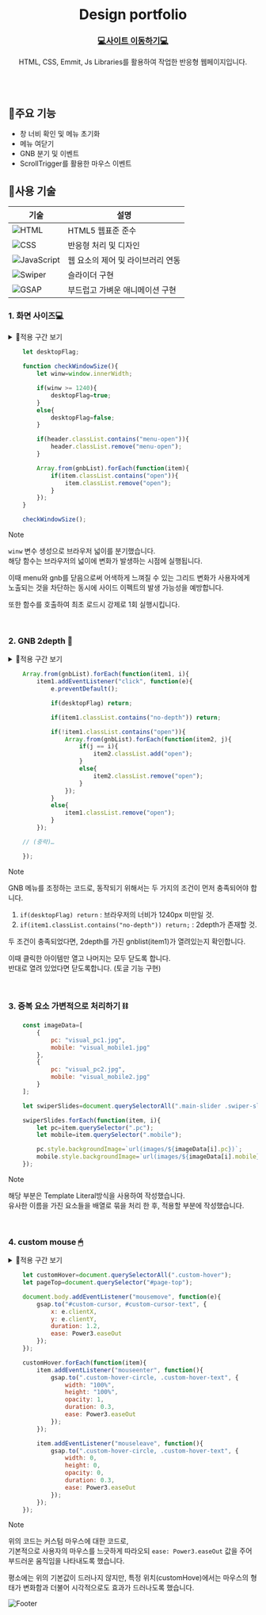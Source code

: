 <div align="center">
	<h1>Design portfolio</h1>
	<h3><a href=https://himneja64.github.io/design_portfolio1>💻사이트 이동하기💻</a></h3>
	<p>HTML, CSS, Emmit, Js Libraries를 활용하여 작업한 반응형 웹페이지입니다.</p>
</div>
<br/>
<div align="end">

</div>

<br/>

## 📌주요 기능
- 창 너비 확인 및 메뉴 초기화
- 메뉴 여닫기
- GNB 분기 및 이벤트
- ScrollTrigger를 활용한 마우스 이벤트

## 🧩사용 기술
|기술|설명|
|---|---|
|![HTML](https://img.shields.io/badge/-HTML-F05032?style=flat-square&logo=html5&logoColor=ffffff)|HTML5 웹표준 준수|
|![CSS](https://img.shields.io/badge/-CSS-007ACC?style=flat-square&logo=css3)|반응형 처리 및 디자인|
|![JavaScript](https://img.shields.io/badge/-JavaScript-dc8d2d?style=flat-square&logo=javascript&logoColor=ffffff)|웹 요소의 제어 및 라이브러리 연동|
|![Swiper](https://img.shields.io/badge/Swiper-6332F6?logo=swiper&logoColor=white&style=flat-square) |슬라이더 구현|
|![GSAP](https://img.shields.io/badge/GSAP-88CE02?logo=greensock&logoColor=white&style=flat-square)|부드럽고 가벼운 애니메이션 구현|

### 1. 화면 사이즈💻
<details>
	<summary>💛적용 구간 보기</summary>
	<table>
		<tr>
			<td>동작 이전</td><td>동작 이후</td>
		</tr>
		<tr>
			<td><img src="https://github.com/user-attachments/assets/b069f0a6-38fb-4ae4-9b81-97178c28e63d" alt="window size-mobile" /></td><td><img src="https://github.com/user-attachments/assets/3ad59cb0-abe9-4665-867f-4396e9f45327" alt="window size-mobile" /></td>
		</tr>
	</table>
</details>

```javascript
	let desktopFlag;

	function checkWindowSize(){
		let winw=window.innerWidth;

		if(winw >= 1240){
			desktopFlag=true;
		}
		else{
			desktopFlag=false;
		}

		if(header.classList.contains("menu-open")){
			header.classList.remove("menu-open");
		}

		Array.from(gnbList).forEach(function(item){
			if(item.classList.contains("open")){
				item.classList.remove("open");
			}
		});
	}

	checkWindowSize();
```

> [!NOTE]  
>`winw` 변수 생성으로 브라우저 넓이를 분기했습니다.  
해당 함수는 브라우저의 넓이에 변화가 발생하는 시점에 실행됩니다.  
>
>이때 menu와 gnb를 닫음으로써 어색하게 느껴질 수 있는 그리드 변화가 사용자에게 노출되는 것을 차단하는 동시에 사이드 이펙트의 발생 가능성을 예방합니다.
>
> 또한 함수를 호출하여 최초 로드시 강제로 1회 실행시킵니다.

<br>

### 2. GNB 2depth 📂
<details>
	<summary>💛적용 구간 보기</summary>
	<table>
		<tr>
			<td>동작 이전</td><td>동작 이후</td>
		</tr>
		<tr>
			<td><img src="https://github.com/user-attachments/assets/71f8fc4e-bb01-4e27-a64c-6f01e772b108" alt="gnb no active" /></td><td><img src="https://github.com/user-attachments/assets/aed3da53-6b0b-4175-bd75-4ced48a1a992" alt="gnb active" /></td>
		</tr>
	</table>
</details>

```javascript
	Array.from(gnbList).forEach(function(item1, i){
		item1.addEventListener("click", function(e){
			e.preventDefault();

			if(desktopFlag) return;

			if(item1.classList.contains("no-depth")) return;

			if(!item1.classList.contains("open")){
				Array.from(gnbList).forEach(function(item2, j){
					if(j == i){
						item2.classList.add("open");
					}
					else{
						item2.classList.remove("open");
					}
				});
			}
			else{
				item1.classList.remove("open");
			}
		});

	// (중략)…

	});
```

> [!NOTE]  
> GNB 메뉴를 조정하는 코드로, 동작되기 위해서는 두 가지의 조건이 먼저 충족되어야 합니다.  
> 1. `if(desktopFlag) return` : 브라우저의 너비가 1240px 미만일 것.
> 1. `if(item1.classList.contains("no-depth")) return;` : 2depth가 존재할 것.
>
> 두 조건이 충족되었다면, 2depth를 가진 gnblist(item1)가 열려있는지 확인합니다.
>
> 이때 클릭한 아이템만 열고 나머지는 모두 닫도록 합니다.  
> 반대로 열려 있었다면 닫도록합니다. (토글 기능 구현)

<br>

### 3. 중복 요소 가변적으로 처리하기 ⛓

```javascript
	const imageData=[
		{
			pc: "visual_pc1.jpg",
			mobile: "visual_mobile1.jpg"
		},
		{
			pc: "visual_pc2.jpg",
			mobile: "visual_mobile2.jpg"
		}
	];

	let swiperSlides=document.querySelectorAll(".main-slider .swiper-slide");

	swiperSlides.forEach(function(item, i){
		let pc=item.querySelector(".pc");
		let mobile=item.querySelector(".mobile");

		pc.style.backgroundImage=`url(images/${imageData[i].pc})`;
		mobile.style.backgroundImage=`url(images/${imageData[i].mobile})`;
	});
```

> [!NOTE]  
> 해당 부분은 Template Literal방식을 사용하여 작성했습니다.  
> 유사한 이름을 가진 요소들을 배열로 묶을 처리 한 후, 적용할 부분에 작성했습니다.

<br>

### 4. custom mouse 🖱
<details>
	<summary>💛적용 구간 보기</summary>
	<table>
		<tr>
			<td>동작</td>
		</tr>
		<tr>
			<td><video src="https://github.com/user-attachments/assets/029d4194-50df-4f3b-bf20-0e6085fd4d6d" alt="custom mouse" /></video></td>
		</tr>
	</table>
</details>

```javascript
	let customHover=document.querySelectorAll(".custom-hover");
	let pageTop=document.querySelector("#page-top");

	document.body.addEventListener("mousemove", function(e){
		gsap.to("#custom-cursor, #custom-cursor-text", {
			x: e.clientX,
			y: e.clientY,
			duration: 1.2,
			ease: Power3.easeOut
		});
	});

	customHover.forEach(function(item){
		item.addEventListener("mouseenter", function(){
			gsap.to(".custom-hover-circle, .custom-hover-text", {
				width: "100%",
				height: "100%",
				opacity: 1,
				duration: 0.3,
				ease: Power3.easeOut
			});
		});

		item.addEventListener("mouseleave", function(){
			gsap.to(".custom-hover-circle, .custom-hover-text", {
				width: 0,
				height: 0,
				opacity: 0,
				duration: 0.3,
				ease: Power3.easeOut
			});
		});
	});
```

> [!NOTE]  
> 위의 코드는 커스텀 마우스에 대한 코드로,  
> 기본적으로 사용자의 마우스를 느긋하게 따라오되 `ease: Power3.easeOut` 값을 주어 부드러운 움직임을 나타내도록 했습니다.
>
> 평소에는 위의 기본값이 드러나지 않지만, 특정 위치(customHove)에서는 마우스의 형태가 변화함과 더불어 시각적으로도 효과가 드러나도록 했습니다.


![Footer](https://capsule-render.vercel.app/api?type=waving&color=auto&height=200&section=footer)
